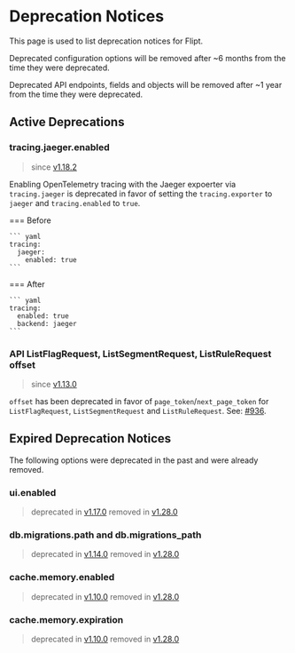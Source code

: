 # Deprecation Notices

This page is used to list deprecation notices for Flipt.

Deprecated configuration options will be removed after ~6 months from the time they were deprecated.

Deprecated API endpoints, fields and objects will be removed after ~1 year from the time they were deprecated.

## Active Deprecations

<!--

Template for new deprecations:

### property

> since [version](link to version)

Description.

=== Before

    ``` yaml
    foo: bar
    ```

=== After

    ``` yaml
    foo: bar
    ```

-->

### tracing.jaeger.enabled

> since [v1.18.2](https://github.com/flipt-io/flipt/releases/tag/v1.18.2)

Enabling OpenTelemetry tracing with the Jaeger expoerter via `tracing.jaeger` is deprecated in favor of setting the `tracing.exporter` to `jaeger` and `tracing.enabled` to `true`.

=== Before

    ``` yaml
    tracing:
      jaeger:
        enabled: true
    ```

=== After

    ``` yaml
    tracing:
      enabled: true
      backend: jaeger
    ```

### API ListFlagRequest, ListSegmentRequest, ListRuleRequest offset

> since [v1.13.0](https://github.com/flipt-io/flipt/releases/tag/v1.13.0)

`offset` has been deprecated in favor of `page_token`/`next_page_token` for `ListFlagRequest`, `ListSegmentRequest` and `ListRuleRequest`. See: [#936](https://github.com/flipt-io/flipt/issues/936).

## Expired Deprecation Notices

The following options were deprecated in the past and were already removed.

### ui.enabled

> deprecated in [v1.17.0](https://github.com/flipt-io/flipt/releases/tag/v1.17.0)
> removed in [v1.28.0](https://github.com/flipt-io/flipt/releases/tag/v1.28.0)

### db.migrations.path and db.migrations_path

> deprecated in [v1.14.0](https://github.com/flipt-io/flipt/releases/tag/v1.14.0)
> removed in [v1.28.0](https://github.com/flipt-io/flipt/releases/tag/v1.28.0)

### cache.memory.enabled

> deprecated in [v1.10.0](https://github.com/flipt-io/flipt/releases/tag/v1.10.0)
> removed in [v1.28.0](https://github.com/flipt-io/flipt/releases/tag/v1.28.0)

### cache.memory.expiration

> deprecated in [v1.10.0](https://github.com/flipt-io/flipt/releases/tag/v1.10.0)
> removed in [v1.28.0](https://github.com/flipt-io/flipt/releases/tag/v1.28.0)
